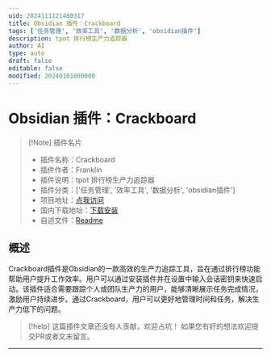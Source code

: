 ```yaml
---
uid: 2024111121480317
title: Obsidian 插件：Crackboard
tags: ['任务管理', '效率工具', '数据分析', 'obsidian插件']
description: tpot 排行榜生产力追踪器
author: AI
type: auto
draft: false
editable: false
modified: 20240101000000
---
```


# Obsidian 插件：Crackboard

> [!Note] 插件名片
> - 插件名称：Crackboard
> - 插件作者：Franklin
> - 插件说明：tpot 排行榜生产力追踪器
> - 插件分类：['任务管理', '效率工具', '数据分析', 'obsidian插件']
> - 项目地址：[点我访问](https://github.com/bruce-pain/crackboard-obsidian)
> - 国内下载地址：[下载安装](https://pkmer.cn/products/plugin/pluginMarket/?crackboard)
> - 自述文件：[Readme](https://ghproxy.net/https://raw.githubusercontent.com/bruce-pain/crackboard-obsidian/master/README.md)



## 概述

Crackboard插件是Obsidian的一款高效的生产力追踪工具，旨在通过排行榜功能帮助用户提升工作效率。用户可以通过安装插件并在设置中输入会话密钥来快速启动。该插件适合需要跟踪个人或团队生产力的用户，能够清晰展示任务完成情况，激励用户持续进步。通过Crackboard，用户可以更好地管理时间和任务，解决生产力低下的问题。


> [!help] 
> 这篇插件文章还没有人贡献，欢迎占坑！
> 如果您有好的想法欢迎提交PR或者文末留言。
> 

---



